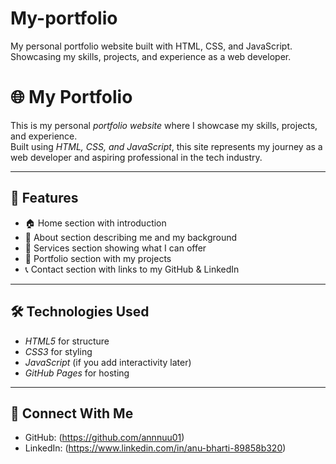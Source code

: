 # My-portfolio
My personal portfolio website built with HTML, CSS, and JavaScript. Showcasing my skills, projects, and experience as a web developer.
# 🌐 My Portfolio

This is my personal *portfolio website* where I showcase my skills, projects, and experience.  
Built using *HTML, CSS, and JavaScript*, this site represents my journey as a web developer and aspiring professional in the tech industry.  

---

## 📌 Features
- 🏠 Home section with introduction  
- 🙋 About section describing me and my background  
- 💼 Services section showing what I can offer  
- 📂 Portfolio section with my projects  
- 📞 Contact section with links to my GitHub & LinkedIn  

---

## 🛠 Technologies Used
- *HTML5* for structure  
- *CSS3* for styling  
- *JavaScript* (if you add interactivity later)  
- *GitHub Pages* for hosting  

---

## 🔗 Connect With Me
- GitHub: (https://github.com/annnuu01)  
- LinkedIn: (https://www.linkedin.com/in/anu-bharti-89858b320)  

